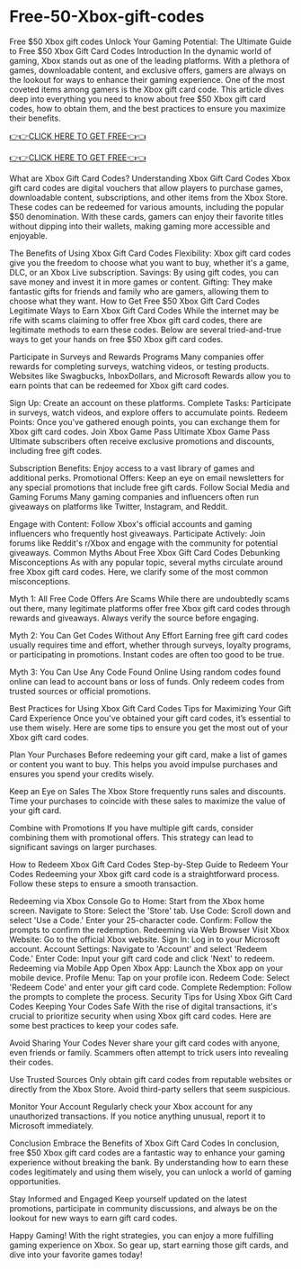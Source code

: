 # Free-50-Xbox-gift-codes
Free $50 Xbox gift codes
Unlock Your Gaming Potential: The Ultimate Guide to Free $50 Xbox Gift Card Codes
Introduction
In the dynamic world of gaming, Xbox stands out as one of the leading platforms. With a plethora of games, downloadable content, and exclusive offers, gamers are always on the lookout for ways to enhance their gaming experience. One of the most coveted items among gamers is the Xbox gift card code. This article dives deep into everything you need to know about free $50 Xbox gift card codes, how to obtain them, and the best practices to ensure you maximize their benefits.


[👉👉CLICK HERE TO GET FREE👈👈](https://tinyurl.com/24jbject)

[👉👉CLICK HERE TO GET FREE👈👈](https://tinyurl.com/24jbject)


What are Xbox Gift Card Codes?
Understanding Xbox Gift Card Codes
Xbox gift card codes are digital vouchers that allow players to purchase games, downloadable content, subscriptions, and other items from the Xbox Store. These codes can be redeemed for various amounts, including the popular $50 denomination. With these cards, gamers can enjoy their favorite titles without dipping into their wallets, making gaming more accessible and enjoyable.

The Benefits of Using Xbox Gift Card Codes
Flexibility: Xbox gift card codes give you the freedom to choose what you want to buy, whether it's a game, DLC, or an Xbox Live subscription.
Savings: By using gift codes, you can save money and invest it in more games or content.
Gifting: They make fantastic gifts for friends and family who are gamers, allowing them to choose what they want.
How to Get Free $50 Xbox Gift Card Codes
Legitimate Ways to Earn Xbox Gift Card Codes
While the internet may be rife with scams claiming to offer free Xbox gift card codes, there are legitimate methods to earn these codes. Below are several tried-and-true ways to get your hands on free $50 Xbox gift card codes.

Participate in Surveys and Rewards Programs
Many companies offer rewards for completing surveys, watching videos, or testing products. Websites like Swagbucks, InboxDollars, and Microsoft Rewards allow you to earn points that can be redeemed for Xbox gift card codes.

Sign Up: Create an account on these platforms.
Complete Tasks: Participate in surveys, watch videos, and explore offers to accumulate points.
Redeem Points: Once you've gathered enough points, you can exchange them for Xbox gift card codes.
Join Xbox Game Pass Ultimate
Xbox Game Pass Ultimate subscribers often receive exclusive promotions and discounts, including free gift codes.

Subscription Benefits: Enjoy access to a vast library of games and additional perks.
Promotional Offers: Keep an eye on email newsletters for any special promotions that include free gift cards.
Follow Social Media and Gaming Forums
Many gaming companies and influencers often run giveaways on platforms like Twitter, Instagram, and Reddit.

Engage with Content: Follow Xbox's official accounts and gaming influencers who frequently host giveaways.
Participate Actively: Join forums like Reddit's r/Xbox and engage with the community for potential giveaways.
Common Myths About Free Xbox Gift Card Codes
Debunking Misconceptions
As with any popular topic, several myths circulate around free Xbox gift card codes. Here, we clarify some of the most common misconceptions.

Myth 1: All Free Code Offers Are Scams
While there are undoubtedly scams out there, many legitimate platforms offer free Xbox gift card codes through rewards and giveaways. Always verify the source before engaging.

Myth 2: You Can Get Codes Without Any Effort
Earning free gift card codes usually requires time and effort, whether through surveys, loyalty programs, or participating in promotions. Instant codes are often too good to be true.

Myth 3: You Can Use Any Code Found Online
Using random codes found online can lead to account bans or loss of funds. Only redeem codes from trusted sources or official promotions.

Best Practices for Using Xbox Gift Card Codes
Tips for Maximizing Your Gift Card Experience
Once you've obtained your gift card codes, it’s essential to use them wisely. Here are some tips to ensure you get the most out of your Xbox gift card codes.

Plan Your Purchases
Before redeeming your gift card, make a list of games or content you want to buy. This helps you avoid impulse purchases and ensures you spend your credits wisely.

Keep an Eye on Sales
The Xbox Store frequently runs sales and discounts. Time your purchases to coincide with these sales to maximize the value of your gift card.

Combine with Promotions
If you have multiple gift cards, consider combining them with promotional offers. This strategy can lead to significant savings on larger purchases.

How to Redeem Xbox Gift Card Codes
Step-by-Step Guide to Redeem Your Codes
Redeeming your Xbox gift card code is a straightforward process. Follow these steps to ensure a smooth transaction.

Redeeming via Xbox Console
Go to Home: Start from the Xbox home screen.
Navigate to Store: Select the 'Store' tab.
Use Code: Scroll down and select 'Use a Code.' Enter your 25-character code.
Confirm: Follow the prompts to confirm the redemption.
Redeeming via Web Browser
Visit Xbox Website: Go to the official Xbox website.
Sign In: Log in to your Microsoft account.
Account Settings: Navigate to 'Account' and select 'Redeem Code.'
Enter Code: Input your gift card code and click 'Next' to redeem.
Redeeming via Mobile App
Open Xbox App: Launch the Xbox app on your mobile device.
Profile Menu: Tap on your profile icon.
Redeem Code: Select 'Redeem Code' and enter your gift card code.
Complete Redemption: Follow the prompts to complete the process.
Security Tips for Using Xbox Gift Card Codes
Keeping Your Codes Safe
With the rise of digital transactions, it's crucial to prioritize security when using Xbox gift card codes. Here are some best practices to keep your codes safe.

Avoid Sharing Your Codes
Never share your gift card codes with anyone, even friends or family. Scammers often attempt to trick users into revealing their codes.

Use Trusted Sources
Only obtain gift card codes from reputable websites or directly from the Xbox Store. Avoid third-party sellers that seem suspicious.

Monitor Your Account
Regularly check your Xbox account for any unauthorized transactions. If you notice anything unusual, report it to Microsoft immediately.

Conclusion
Embrace the Benefits of Xbox Gift Card Codes
In conclusion, free $50 Xbox gift card codes are a fantastic way to enhance your gaming experience without breaking the bank. By understanding how to earn these codes legitimately and using them wisely, you can unlock a world of gaming opportunities.

Stay Informed and Engaged
Keep yourself updated on the latest promotions, participate in community discussions, and always be on the lookout for new ways to earn gift card codes.

Happy Gaming!
With the right strategies, you can enjoy a more fulfilling gaming experience on Xbox. So gear up, start earning those gift cards, and dive into your favorite games today!

